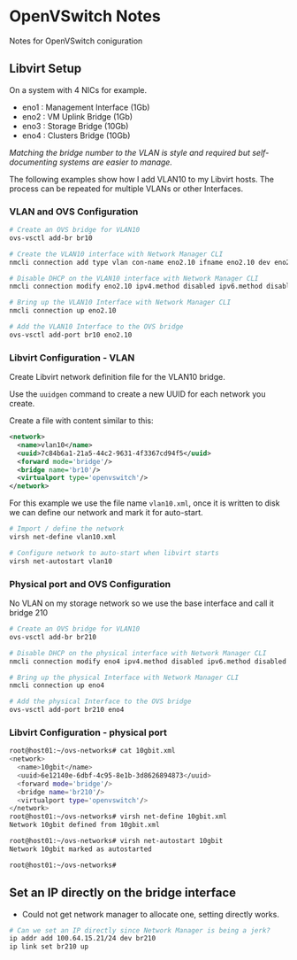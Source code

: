 # OpenVSwitch Notes

Notes for OpenVSwitch coniguration

## Libvirt Setup

On a system with 4 NICs for example.

- eno1 : Management Interface (1Gb)
- eno2 : VM Uplink Bridge (1Gb)
- eno3 : Storage Bridge (10Gb)
- eno4 : Clusters Bridge (10Gb)

*Matching the bridge number to the VLAN is style and required but self-documenting systems are easier to manage.*

The following examples show how I add VLAN10 to my Libvirt hosts. The process can be repeated for multiple VLANs or other Interfaces.

### VLAN and OVS Configuration

```bash
# Create an OVS bridge for VLAN10
ovs-vsctl add-br br10

# Create the VLAN10 interface with Network Manager CLI
nmcli connection add type vlan con-name eno2.10 ifname eno2.10 dev eno2 id 10

# Disable DHCP on the VLAN10 interface with Network Manager CLI
nmcli connection modify eno2.10 ipv4.method disabled ipv6.method disabled

# Bring up the VLAN10 Interface with Network Manager CLI
nmcli connection up eno2.10

# Add the VLAN10 Interface to the OVS bridge
ovs-vsctl add-port br10 eno2.10
```

### Libvirt Configuration - VLAN

Create Libvirt network definition file for the VLAN10 bridge.

Use the `uuidgen` command to create a new UUID for each network you create.

Create a file with content similar to this:

```xml
<network>
  <name>vlan10</name>
  <uuid>7c84b6a1-21a5-44c2-9631-4f3367cd94f5</uuid>
  <forward mode='bridge'/>
  <bridge name='br10'/>
  <virtualport type='openvswitch'/>
</network>
```

For this example we use the file name `vlan10.xml`, once it is written to disk we can define our network and mark it for auto-start.

```bash
# Import / define the network
virsh net-define vlan10.xml

# Configure network to auto-start when libvirt starts
virsh net-autostart vlan10
```

### Physical port and OVS Configuration

No VLAN on my storage network so we use the base interface and call it bridge 210

```bash
# Create an OVS bridge for VLAN10
ovs-vsctl add-br br210

# Disable DHCP on the physical interface with Network Manager CLI
nmcli connection modify eno4 ipv4.method disabled ipv6.method disabled

# Bring up the physical Interface with Network Manager CLI
nmcli connection up eno4

# Add the physical Interface to the OVS bridge
ovs-vsctl add-port br210 eno4
```

### Libvirt Configuration - physical port

```bash
root@host01:~/ovs-networks# cat 10gbit.xml 
<network>
  <name>10gbit</name>
  <uuid>6e12140e-6dbf-4c95-8e1b-3d8626894873</uuid>
  <forward mode='bridge'/>
  <bridge name='br210'/>
  <virtualport type='openvswitch'/>
</network>
root@host01:~/ovs-networks# virsh net-define 10gbit.xml 
Network 10gbit defined from 10gbit.xml

root@host01:~/ovs-networks# virsh net-autostart 10gbit 
Network 10gbit marked as autostarted

root@host01:~/ovs-networks# 
```

## Set an IP directly on the bridge interface

- Could not get network manager to allocate one, setting directly works.

```bash
# Can we set an IP directly since Network Manager is being a jerk?
ip addr add 100.64.15.21/24 dev br210
ip link set br210 up
```
